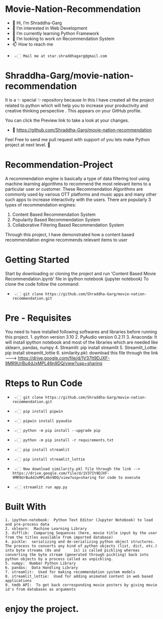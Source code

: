 # Movie-Nation-Recommendation
- 👋 Hi, I’m Shraddha-Garg
- 👀 I’m interested in Web Development  
- 🌱 I’m currently learning Python Framework
- 💞 I’m looking to work on Recommendation System
- 📫 How to reach me 
-      👉🏻 Mail me at star.shraddhagarg@gmail.com

# Shraddha-Garg/movie-nation-recommendation

It is a ✨ special ✨ repository because In this I have created all the project related to python which will help you to increase your productivity and creative thinking perspective . This appears on your GitHub profile.

You can click the Preview link to take a look at your changes.
- 📂 https://github.com/Shraddha-Garg/movie-nation-recommendation

Feel Free to send me pull request with support of you lets make Python project at next level. 🥰

# Recommendation-Project
A recommendation engine is basically a type of data filtering tool using machine learning algorithms to recommend the most relevant items to a particular user or customer. These Recommendation Algorithms are commonly used by various OTT platforms and music apps and many other such apps to increase interactivity with the users. There are popularly 3 types of recommendation engines:
1. Content Based Recommendation System
2. Popularity Based Recommendation System
3. Collaborative Filtering Based Recommendation System

Through this project, I have demonstrated how a content based recommendation engine recommends relevant items to user

# Getting Started
Start by downloading or cloning the project and run 'Content Based Movie Recommendation.ipynb' file in ipython notebook (jupyter notebook)
To clone the code follow the command:
-      👉🏻 git clone https://github.com/Shraddha-Garg/movie-nation-recommendation.git

# Pre - Requisites
You need to have installed following softwares and libraries before running this project.
	1. python version 3.10
	2. PyAudio version 0.2.11
	3. Anaconda: It will install ipython notebook and most of the libraries which are needed like sklearn, pandas, numpy
	4. Streamlit: pip install streamlit
	5. Streamlit_Lottie: pip install streamlit_lottie
	6. similarity.pkl: download this file through the link --->  https://drive.google.com/file/d/1V37It9DJXF-9MR9UrBu4dJxMPL46n9DQ/view?usp=sharing

# Rteps to Run Code
-      👉🏻 git clone https://github.com/Shraddha-Garg/movie-nation-recommendation.git
-      👉🏻 pip install pipwin
-      👉🏻 pipwin install pyaudio
-      👉🏻 python -m pip install --upgrade pip
-      👉🏻 python -m pip install -r requirements.txt
-      👉🏻 pip install streamlit
-      👉🏻 pip install streamlit_lottie
-      👉🏻 Now download similarity.pkl file through the link --> https://drive.google.com/file/d/1V37It9DJXF-9MR9UrBu4dJxMPL46n9DQ/view?usp=sharing for code to execute
-      👉🏻 streamlit run app.py

# Built With
	1. ipython-notebook:  Python Text Editor (Jupyter Notebook) to load and pre-process data
	2. sklearn:  Machine Learning Library
	3. difflib:  Comparing Sequences (here, movie title input by the user from the titles available from imported database)
	4. pickle:  serializing and de-serializing python object structures. The process to converts any kind of python objects (list, dict, etc.) into byte streams (0s and      1s) is called pickling whereas converting the byte stream (generated through pickling) back into python objects by a process called as unpickling.
	5. numpy:  Number Python Library
	6. pandas:  Data Handling Library
	7. streamlit:  Used for making recommendation system models
	8. streamlit_lottie:  Used for adding animated content in web based applications
	9. tmdb API:  To get back corresponding movie posters by giving movie id's from databases as arguments

# enjoy the project.
